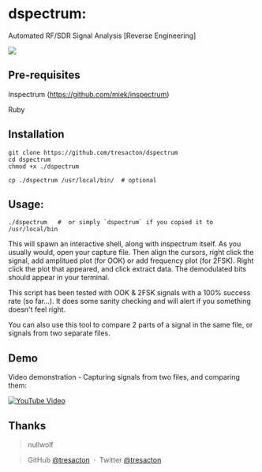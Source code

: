 # dspectrum:
Automated RF/SDR Signal Analysis [Reverse Engineering] 

<img src="https://raw.githubusercontent.com/tresacton/dspectrum/master/dspectrum_comparison.png"> 

Pre-requisites
------------
Inspectrum (https://github.com/miek/inspectrum)

Ruby

Installation
------------

    git clone https://github.com/tresacton/dspectrum
    cd dspectrum
    chmod +x ./dspectrum

    cp ./dspectrum /usr/local/bin/  # optional

Usage:
------------

    ./dspectrum   #  or simply `dspectrum` if you copied it to /usr/local/bin
    
This will spawn an interactive shell, along with inspectrum itself.
As you usually would, open your capture file. Then align the cursors, right click the signal, add amplitued plot (for OOK) or add frequency plot (for 2FSK). Right click the plot that appeared, and click extract data. The demodulated bits should appear in your terminal.

This script has been tested with OOK & 2FSK signals with a 100% success rate (so far...). It does some sanity checking and will alert if you something doesn't feel right.

You can also use this tool to compare 2 parts of a signal in the same file, or signals from two separate files.
      

Demo
---------------

Video demonstration - Capturing signals from two files, and comparing them:

[![YouTube Video](https://raw.githubusercontent.com/tresacton/dspectrum/master/youtube.png)](https://youtu.be/wR0HpWfeVRU)


Thanks
------

> nullwolf 

> GitHub [@tresacton](https://github.com/tresacton) &nbsp;&middot;&nbsp;
> Twitter [@tresacton](https://twitter.com/tresacton)

